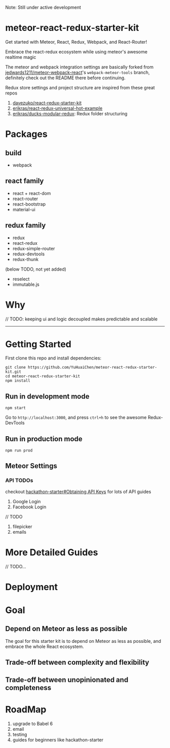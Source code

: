 Note: Still under active development
# meteor-react-redux-starter-kit
Get started with Meteor, React, Redux, Webpack, and React-Router!

Embrace the react-redux ecosystem while using meteor's awesome realtime magic

The meteor and webpack integration settings are basically forked from [jedwards1211/meteor-webpack-react](https://github.com/jedwards1211/meteor-webpack-react)'s `webpack-meteor-tools` branch, definitely check out the README there before continuing.

Redux store settings and project structure are inspired from these great repos
1. [davezuko/react-redux-starter-kit](https://github.com/davezuko/react-redux-starter-kit)
1. [erikras/react-redux-universal-hot-example](https://github.com/erikras/react-redux-universal-hot-example)
1. [erikras/ducks-modular-redux](erikras/ducks-modular-redux): Redux folder structuring

# Packages

## build
- webpack

## react family
- react + react-dom
- react-router
- react-bootstrap
- material-ui

## redux family
- redux
- react-redux
- redux-simple-router
- redux-devtools
- redux-thunk


(below TODO, not yet added)
- reselect
- immutable.js


# Why

// TODO: keeping ui and logic decoupled makes predictable and scalable

---

# Getting Started

First clone this repo and install dependencies:
```
git clone https://github.com/YuHuaiChen/meteor-react-redux-starter-kit.git
cd meteor-react-redux-starter-kit
npm install
```

## Run in development mode

```
npm start
```

Go to `http://localhost:3000`, and press `ctrl+h` to see the awesome Redux-DevTools

## Run in production mode

```
npm run prod
```

## Meteor Settings


### API TODOs

checkout [hackathon-starter#Obtaining API Keys](https://github.com/sahat/hackathon-starter#obtaining-api-keys) for lots of API guides

1. Google Login
1. Facebook Login

// TODO

1. filepicker
1. emails

# More Detailed Guides

// TODO...

# Deployment

# Goal

## Depend on Meteor as less as possible

The goal for this starter kit is to depend on Meteor as less as possible,
and embrace the whole React ecosystem.

## Trade-off between complexity and flexibility

## Trade-off between unopinionated and completeness

# RoadMap

1. upgrade to Babel 6
1. email
1. testing
1. guides for beginners like hackathon-starter
